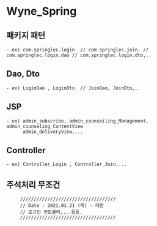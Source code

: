 # Wyne_Spring

## 패키지 패턴
    - ex) com.springlec.login  // com.springlec.join. // com.springlec.login.dao // com.springlec.login.dto,..

## Dao, Dto 
    - ex) LoginDao , LoginDto  // JoinDao, JoinDto,..

## JSP
    - ex) admin_subscribe, admin_counseiling_Management, admin_counseling_ContentView
          admin_deliveryView,...

## Controller
    - ex) Controller_Login , Controller_Join,...

## 주석처리 무조건  
         ///////////////////////////////////
         // Date : 2021.01.21 (목) - 태현 
         // 로그인 컨트롤러,...등등. 
         ///////////////////////////////////

